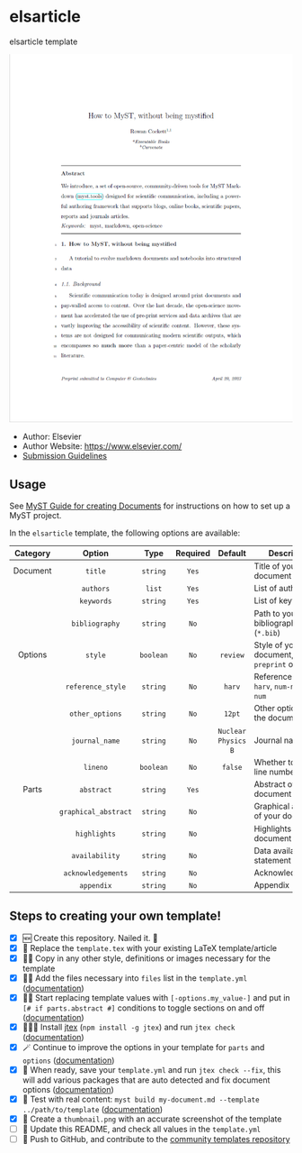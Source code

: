 # elsarticle

elsarticle template

![](thumbnail.png)

- Author: Elsevier
- Author Website: https://www.elsevier.com/
- [Submission Guidelines](https://www.elsevier.com/authors/policies-and-guidelines/latex-instructions)

## Usage

See [MyST Guide for creating Documents](https://myst-tools.org/docs/mystjs/quickstart-myst-documents) for instructions 
on how to set up a MyST project.

In the `elsarticle` template, the following options are available:

| Category |        Option        |   Type    | Required |       Default       | Description                                    |
|:--------:|:--------------------:|:---------:|:--------:|:-------------------:|------------------------------------------------|
| Document |       `title`        | `string`  |  `Yes`   |                     | Title of your document                         |
|          |      `authors`       |  `list`   |  `Yes`   |                     | List of authors                                |
|          |      `keywords`      | `string`  |  `Yes`   |                     | List of keywords                               |
|          |    `bibliography`    | `string`  |   `No`   |                     | Path to your bibliography file (`*.bib`)       |
| Options  |       `style`        | `boolean` |   `No`   |      `review`       | Style of your document, `preprint` or `review` |
|          |  `reference_style`   | `string`  |   `No`   |       `harv`        | Reference style, `harv`, `num-names`, or `num` | 
|          |   `other_options`    | `string`  |   `No`   |       `12pt`        | Other options for the document class           |
|          |    `journal_name`    | `string`  |   `No`   | `Nuclear Physics B` | Journal name                                   |
|          |       `lineno`       | `boolean` |   `No`   |       `false`       | Whether to show line numbers                   |
|  Parts   |      `abstract`      | `string`  |  `Yes`   |                     | Abstract of your document                      |
|          | `graphical_abstract` | `string`  |   `No`   |                     | Graphical abstract of your document            |
|          |     `highlights`     | `string`  |   `No`   |                     | Highlights of your document                    |
|          |    `availability`    | `string`  |   `No`   |                     | Data availability statement                    |
|          |  `acknowledgements`  | `string`  |   `No`   |                     | Acknowledgements                               |
|          |      `appendix`      | `string`  |   `No`   |                     | Appendix                                       |

## Steps to creating your own template!

- [x] 🆕 Create this repository. Nailed it. 🚀
- [x] 📑 Replace the `template.tex` with your existing LaTeX template/article
- [x] 👯‍♀️ Copy in any other style, definitions or images necessary for the template
- [x] 👩‍🔬 Add the files necessary into `files` list in the `template.yml` ([documentation](https://myst-tools.org/docs/mystjs/jtex/template-yml))
- [x] 🧙‍♀️ Start replacing template values with `[-options.my_value-]` and put in `[# if parts.abstract #]` conditions to toggle sections on and off ([documentation](https://myst-tools.org/docs/mystjs/jtex/template-rules))
- [x] 👩🏿‍💻 Install [jtex](https://myst-tools.org/docs/mystjs/jtex) (`npm install -g jtex`) and run `jtex check` ([documentation](https://myst-tools.org/docs/mystjs/jtex/command-line))
- [x] 🪄 Continue to improve the options in your template for `parts` and `options` ([documentation](https://myst-tools.org/docs/mystjs/jtex/document))
- [x] 💾 When ready, save your `template.yml` and run `jtex check --fix`, this will add various packages that are auto detected and fix document options ([documentation](https://myst-tools.org/docs/mystjs/jtex/command-line))
- [x] 🧪 Test with real content: `myst build my-document.md --template ../path/to/template` ([documentation](https://myst-tools.org/docs/mystjs/guide/creating-pdf-documents))
- [x] 📸 Create a `thumbnail.png` with an accurate screenshot of the template
- [ ] 🧭 Update this README, and check all values in the `template.yml`
- [ ] 🚀 Push to GitHub, and contribute to the [community templates repository](https://github.com/myst-templates/templates)
